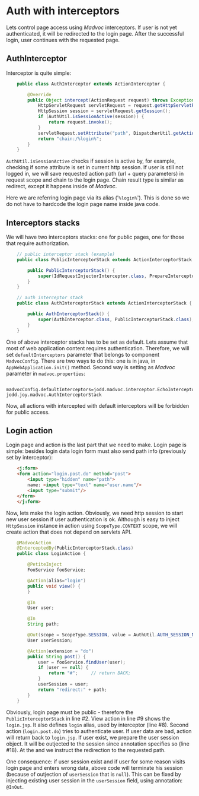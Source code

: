 # Auth with interceptors

Lets control page access using *Madvoc* interceptors. If user is not yet
authenticated, it will be redirected to the login page. After the
successful login, user continues with the requested page.

## AuthInterceptor

Interceptor is quite simple:

~~~~~ java
    public class AuthInterceptor extends ActionInterceptor {

    	@Override
    	public Object intercept(ActionRequest request) throws Exception {
    		HttpServletRequest servletRequest = request.getHttpServletRequest();
    		HttpSession session = servletRequest.getSession();
    		if (AuthUtil.isSessionActive(session)) {
    			return request.invoke();
    		}
    		servletRequest.setAttribute("path", DispatcherUtil.getActionPath(servletRequest));
    		return "chain:/%login%";
    	}
    }
~~~~~

`AuthUtil.isSessionActive` checks if session is active by, for example,
checking if some attribute is set in current http session. If user is
still not logged in, we will save requested action path (url + query
parameters) in request scope and chain to the login page. Chain result
type is similar as redirect, except it happens inside of *Madvoc*.

Here we are referring login page via its alias (\'`%login%`\'). This is
done so we do not have to hardcode the login page name inside java code.

## Interceptors stacks

We will have two interceptors stacks: one for public pages, one for
those that require authorization.

~~~~~ java
    // public interceptor stack (example)
    public class PublicInterceptorStack extends ActionInterceptorStack {

    	public PublicInterceptorStack() {
    		super(IdRequestInjectorInterceptor.class, PrepareInterceptor.class, ServletConfigInterceptor.class);
    	}
    }
~~~~~

~~~~~ java
    // auth interceptor stack
    public class AuthInterceptorStack extends ActionInterceptorStack {

    	public AuthInterceptorStack() {
    		super(AuthInterceptor.class, PublicInterceptorStack.class);
    	}
    }
~~~~~

One of above interceptor stacks has to be set as default. Lets assume
that most of web application content requires authentication. Therefore,
we will set `defaultInterceptors` parameter that belongs to component
`MadvocConfig`. There are two ways to do this: one is in java, in
`AppWebApplication.init()` method. Second way is setting as *Madvoc*
parameter in `madvoc.properties`\:

~~~~~
    madvocConfig.defaultInterceptors=jodd.madvoc.interceptor.EchoInterceptor, jodd.joy.madvoc.AuthInterceptorStack
~~~~~

Now, all actions with intercepted with default interceptors will be
forbidden for public access.

## Login action

Login page and action is the last part that we need to make. Login page
is simple: besides login data login form must also send path info
(previously set by interceptor):

~~~~~ html
    <j:form>
    <form action="login.post.do" method="post">
    	<input type="hidden" name="path">
    	name: <input type="text" name="user.name"/>
    	<input type="submit"/>
    </form>
    </j:form>
~~~~~

Now, lets make the login action. Obviously, we need http session to
start new user session if user authentication is ok. Although is easy to
inject `HttpSession` instance in action using `ScopeType.CONTEXT` scope,
we will create action that does not depend on servlets API.

~~~~~ java
    @MadvocAction
    @InterceptedBy(PublicInterceptorStack.class)
    public class LoginAction {

    	@PetiteInject
    	FooService fooService;

    	@Action(alias="login")
    	public void view() {
    	}

    	@In
    	User user;

    	@In
    	String path;

    	@Out(scope = ScopeType.SESSION, value = AuthUtil.AUTH_SESSION_NAME)
    	User userSession;

    	@Action(extension = "do")
    	public String post() {
    		user = fooService.findUser(user);
    		if (user == null) {
    			return "#";		// return BACK;
    		}
    		userSession = user;
    		return "redirect:" + path;
    	}
    }
~~~~~

Obviously, login page must be public - therefore the
`PublicInterceptorStack` in line #2. View action in line #9 shows the
`login.jsp`. It also defines `login` alias, used by interceptor (line
#8). Second action (`login.post.do`) tries to authenticate user. If user
data are bad, action will return back to `login.jsp`. If user exist, we
prepare the user session object. It will be outjected to the session
since annotation specifies so (line #18). At the and we instruct the
redirection to the requested path.

One consequence: if user session exist and if user for some reason
visits login page and enters wrong data, above code will terminate his
session (because of outjection of `userSession` that is `null`). This
can be fixed by injecting existing user session in the `userSession`
field, using annotation: `@InOut`.

